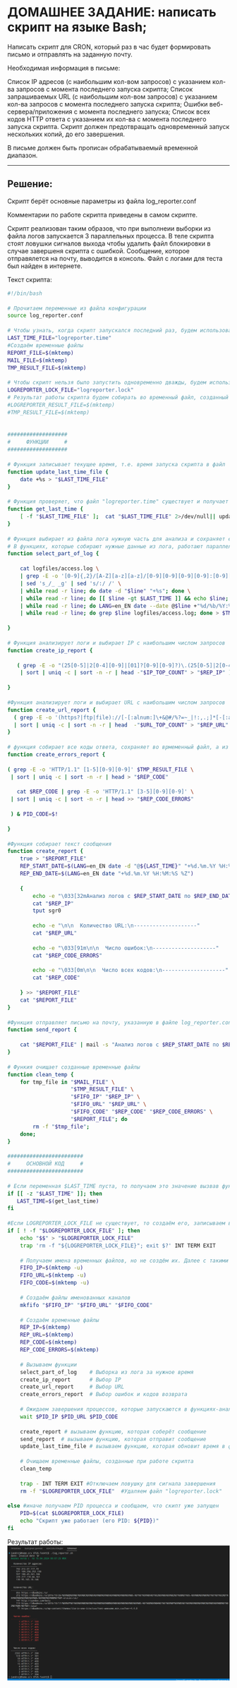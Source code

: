 # ДОМАШНЕЕ ЗАДАНИЕ: написать скрипт на языке Bash;
Написать скрипт для CRON, который раз в час будет формировать письмо и отправлять на заданную почту.

Необходимая информация в письме:

Список IP адресов (с наибольшим кол-вом запросов) с указанием кол-ва запросов c момента последнего запуска скрипта;
Список запрашиваемых URL (с наибольшим кол-вом запросов) с указанием кол-ва запросов c момента последнего запуска скрипта;
Ошибки веб-сервера/приложения c момента последнего запуска;
Список всех кодов HTTP ответа с указанием их кол-ва с момента последнего запуска скрипта.
Скрипт должен предотвращать одновременный запуск нескольких копий, до его завершения.

В письме должен быть прописан обрабатываемый временной диапазон.

---
## Решение:

Скрипт берёт основные параметры из файла log_reporter.conf

Комментарии по работе скрипта приведены в самом скрипте.

Скрипт реализован таким образов, что при выполнеии выборки из файла логов запускается 3 параллельных процесса.
В теле скрипта стоят ловушки сигналов выхода чтобы удалить файл блокировки в случае завершеня скрипта с ошибкой.
Сообщение, которое отправялется на почту, выводится в консоль.
Файл с логами для теста был найден в интернете.

Текст скрипта:

```bash
#!/bin/bash

# Прочитаем переменные из файла конфигурации
source log_reporter.conf

# Чтобы узнать, когда скрипт запускался последний раз, будем использовать файл "logreporter.time", куда будем записывать текущее время в секундах, прошедших с 01/01/1970
LAST_TIME_FILE="logreporter.time"
#Создаём временные файлы
REPORT_FILE=$(mktemp)
MAIL_FILE=$(mktemp)
TMP_RESULT_FILE=$(mktemp)

# Чтобы скрипт нельзя было запустить одновременно дважды, будем использовать файл "logreporter.lock"
LOGREPORTER_LOCK_FILE="logreporter.lock"
# Результат работы скрипта будем собирать во временный файл, созданный с помощью команды mktemp
#LOGREPORTER_RESULT_FILE=$(mktemp)
#TMP_RESULT_FILE=$(mktemp)


###################
#     ФУНКЦИИ     #
###################

# Функция записывает текущее время, т.е. время запуска скрипта в файл
function update_last_time_file {
	date +%s > "$LAST_TIME_FILE"
}

# Функция проверяет, что файл "logreporter.time" существует и получает значение из него, либо создаёт этот файл и записывает в него значение
function get_last_time {
	[ -f "$LAST_TIME_FILE" ];  cat "$LAST_TIME_FILE" 2>/dev/null|| update_last_time_file
}

# Функция выбирает из файла лога нужную часть для анализа и сохраняет его во временный файл, их которого потом другие функции будут выбирать нужные данные.
# В функциях, которые собирают нужные данные из лога, работают параллельно для повышения быстродействия.
function select_part_of_log {

	cat logfiles/access.log \
    | grep -E -o '[0-9]{,2}/[A-Z][a-z][a-z]/[0-9][0-9][0-9][0-9]:[0-9][0-9]:[0-9][0-9]:[0-9][0-9]'\
    | sed 's_/_ _g' | sed 's/:/ /' \
    | while read -r line; do date -d "$line" "+%s"; done \
    | while read -r line; do [[ $line -gt $LAST_TIME ]] && echo $line; done \
    | while read -r line; do LANG=en_EN date --date @$line +"%d/%b/%Y:%H:%M:%S"; done \
    | while read -r line; do grep $line logfiles/access.log; done > $TMP_RESULT_FILE

}

# Функция анализирует логи и выбирает IP с наибольшим числом запросов 
function create_ip_report {

   ( grep -E -o "(25[0-5]|2[0-4][0-9]|[01]?[0-9][0-9]?)\.(25[0-5]|2[0-4][0-9]|[01]?[0-9][0-9]?)\.(25[0-5]|2[0-4][0-9]|[01]?[0-9][0-9]?)\.(25[0-5]|2[0-4][0-9]|[01]?[0-9][0-9]?)" $TMP_RESULT_FILE \
    | sort | uniq -c | sort -n -r | head -"$IP_TOP_COUNT" > "$REP_IP" ) & PID_IP=$!

}

#Функция анализирует логи и выбирает URL с наибольшим числом запросов 
function create_url_report {
  ( grep -E -o '(https?|ftp|file)://[-[:alnum:]\+&@#/%?=~_|!:,.;]*[-[:alnum:]\+&@#/%=~_|]' $TMP_RESULT_FILE \
  | sort | uniq -c | sort -n -r | head  -"$URL_TOP_COUNT" > "$REP_URL" ) & PID_URL=$!
}

# функция собирает все коды ответа, сохраняет во врмеменный файл, а из него получает коды ошибок 3**, 4**, 5**
function create_errors_report {

( grep -E -o 'HTTP/1.1" [1-5][0-9][0-9]' $TMP_RESULT_FILE \
 | sort | uniq -c | sort -n -r | head > "$REP_CODE" 
 
   cat $REP_CODE | grep -E -o 'HTTP/1.1" [3-5][0-9][0-9]' \
 | sort | uniq -c | sort -n -r | head >> "$REP_CODE_ERRORS" 

 ) & PID_CODE=$!

}

#Функция собирает текст сообщения
function create_report {
	true > "$REPORT_FILE"
	REP_START_DATE=$(LANG=en_EN date -d "@${LAST_TIME}" "+%d.%m.%Y %H:%M:%S %Z")
	REP_END_DATE=$(LANG=en_EN date "+%d.%m.%Y %H:%M:%S %Z")

	{
		echo -e "\033[32mАнализ логов с $REP_START_DATE по $REP_END_DATE\n\n\033[0m  Количество IP адресов:\n--------------------"
		cat "$REP_IP" 
		tput sgr0
		
		echo -e "\n\n  Количество URL:\n--------------------"
		cat "$REP_URL"

		echo -e "\033[91m\n\n  Число ошибок:\n--------------------"
		cat "$REP_CODE_ERRORS"

		echo -e "\033[0m\n\n  Число всех кодов:\n--------------------"
		cat "$REP_CODE"

	} >> "$REPORT_FILE"
	cat "$REPORT_FILE"
}

#Функция отправляет письмо на почту, указанную в файле log_reporter.conf
function send_report {

	cat "$REPORT_FILE" | mail -s "Анализ логов с $REP_START_DATE по $REP_END_DATE" "$EMAIL"
}

# Функия очищает созданные временные файлы
function clean_temp {
	for tmp_file in "$MAIL_FILE" \
					"$TMP_RESULT_FILE" \
	                "$FIFO_IP" "$REP_IP" \
	                "$FIFO_URL" "$REP_URL" \
	                "$FIFO_CODE" "$REP_CODE" "$REP_CODE_ERRORS" \
	                "$REPORT_FILE"; do
		rm -f "$tmp_file";
	done;
}

########################
#     ОСНОВНОЙ КОД     #
########################

# Если переменная $LAST_TIME пуста, то получаем это значение вызвав функцию "get_last_time"  
if [[ -z "$LAST_TIME" ]]; then
   LAST_TIME=$(get_last_time)
fi

#Если LOGREPORTER_LOCK_FILE не существует, то создаём его, записываем в него PID текущего процесса и включаем ловушку сигнала завершения
if [ ! -f "$LOGREPORTER_LOCK_FILE" ]; then 
	echo "$$" > "$LOGREPORTER_LOCK_FILE"
	trap 'rm -f "${LOGREPORTER_LOCK_FILE}"; exit $?' INT TERM EXIT

    # Получаем имена временных файлов, но не создём их. Далее с такими именами сделаем именованные каналы.
	FIFO_IP=$(mktemp -u)
	FIFO_URL=$(mktemp -u)
	FIFO_CODE=$(mktemp -u)

    # Создаём файлы именованных каналов
	mkfifo "$FIFO_IP" "$FIFO_URL" "$FIFO_CODE" 

    # Создаём временные файлы
	REP_IP=$(mktemp)
	REP_URL=$(mktemp)
	REP_CODE=$(mktemp)
	REP_CODE_ERRORS=$(mktemp)

    # Вызываем функции 
	select_part_of_log    # Выборка из лога за нужное время
	create_ip_report      # Выбор IP
	create_url_report     # Выбор URL
	create_errors_report  # Выбор ошибок и кодов возврата

    # Ожидаем завершения процессов, которые запускаются в функциях-анализаторах логов
	wait $PID_IP $PID_URL $PID_CODE

	create_report # вызываем функцию, которая соберёт сообщение
	send_report  # вызываем функцию, которая отправит сообщение
	update_last_time_file # вызываем функцию, которая обновит время в файле "logreporter.time"

    # Очищаем временные файлы, созданные при работе скрипта
	clean_temp

	trap - INT TERM EXIT #Отключаем ловушку для сигнала завершения
	rm -f "$LOGREPORTER_LOCK_FILE"  #Удаляем файл "logreporter.lock"

else #иначе получаем PID процесса и сообщаем, что скипт уже запущен
	PID=$(cat $LOGREPORTER_LOCK_FILE)
	echo "Скрипт уже работает (его PID: ${PID})"
fi
```

Результат работы:
![Alt text](Screenshot_result.png)